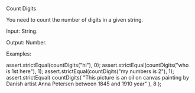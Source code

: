 Count Digits

You need to count the number of digits in a given string.

Input: String.

Output: Number.

Examples:

assert.strictEqual(countDigits("hi"), 0);
assert.strictEqual(countDigits("who is 1st here"), 1);
assert.strictEqual(countDigits("my numbers is 2"), 1);
assert.strictEqual(
    countDigits(
        "This picture is an oil on canvas painting by Danish artist Anna Petersen between 1845 and 1910 year"
    ),
    8
);